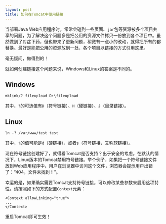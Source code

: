```yaml
---
layout: post
title: 如何在Tomcat中使用链接
---
```


当部署Java Web应用程序时，常常会碰到一些页面、`jar`包等资源被多个项目共享的问题，为了解决这个问题多是把公用的资源文件拷贝一份放到各个项目中。虽然做到了对症下药，但也带来了更新问题，稍微有一点小的改动，就得把所有的都替换。最好是能把公用的资源放到一处，各个项目以链接的方式引用这里。

毫无疑问，做得到的！

就如何创建链接这个问题来说，Windows和Linux的答案是不同的。

## Windows

```text
mklink/? fileupload D:\fileupload
```

其中，`?`的可选值有`D`（符号链接）、`H`（硬链接）、`J`（目录链接）。

## Linux

```text
ln -? /var/www/test test
```

其中，`?`的值可能是`d`（硬链接），或者`s`（符号链接，又称软链接）。

现在符号链接创建好了，就得看Tomcat是否支持？出于安全的考虑，在默认的情况下，Linux版本的Tomcat禁用符号链接。举个例子，如果把一个符号链接文件放到Web应用程序中，用户在浏览器中访问这个文件，浏览器会提示用户出错了：“404，文件未找到！”。

幸运的是，如果确实需要Tomcat支持符号链接，可以修改某些参数来启用这项特性。请按照如下的方式配置`Context`元素：

```text
<Context allowLinking="true">
...
</Context>
```

重启Tomcat即可生效！